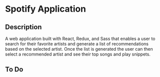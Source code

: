 # Spotify Application

## Description

A web application built with React, Redux, and Sass that enables a user to search for their favorite artists and generate a list of recommendations based on the selected artist. Once the list is generated the user can then select a recommended artist and see their top songs and play snippets.

## To Do

